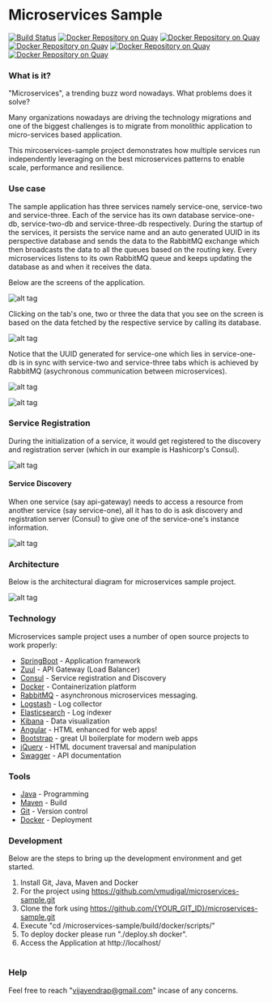 # Microservices Sample

[![Build Status](https://travis-ci.org/vmudigal/microservices-sample.svg?branch=master)](https://travis-ci.org/vmudigal/microservices-sample)
[![Docker Repository on Quay](https://quay.io/repository/microservices-sample/api-gateway/status "Docker Repository on Quay")](https://quay.io/repository/microservices-sample/api-gateway)
[![Docker Repository on Quay](https://quay.io/repository/microservices-sample/service-one/status "Docker Repository on Quay")](https://quay.io/repository/microservices-sample/service-one)
[![Docker Repository on Quay](https://quay.io/repository/microservices-sample/service-two/status "Docker Repository on Quay")](https://quay.io/repository/microservices-sample/service-two)
[![Docker Repository on Quay](https://quay.io/repository/microservices-sample/service-three/status "Docker Repository on Quay")](https://quay.io/repository/microservices-sample/service-three)
[![Docker Repository on Quay](https://quay.io/repository/microservices-sample/web-application/status "Docker Repository on Quay")](https://quay.io/repository/microservices-sample/web-application)

### What is it?

"Microservices", a trending buzz word nowadays. What problems does it solve?

Many organizations nowadays are driving the technology migrations and one of the biggest challenges is to migrate from monolithic application to micro-services based application.

This mircoservices-sample project demonstrates how multiple services run independently leveraging on the best microservices patterns to enable scale, performance and resilience.

### Use case

The sample application has three services namely service-one, service-two and service-three. Each of the service has its own database service-one-db, service-two-db and service-three-db respectively. During the startup of the services, it persists the service name and an auto generated UUID in its perspective database and sends the data to the RabbitMQ exchange which then broadcasts the data to all the queues based on the routing key. Every microservices listens to its own RabbitMQ queue and keeps updating the database as and when it receives the data.

Below are the screens of the application.

![alt tag](https://github.com/vmudigal/microservices-sample/blob/master/documents/app-screens/01.%20Home.png?raw=true)

Clicking on the tab's one, two or three the data that you see on the screen is based on the data fetched by the respective service by calling its database.

![alt tag](https://github.com/vmudigal/microservices-sample/blob/master/documents/app-screens/02.%20One.png?raw=true)

Notice that the UUID generated for service-one which lies in service-one-db is in sync with service-two and service-three tabs which is achieved by RabbitMQ (asychronous communication between microservices). 

![alt tag](https://github.com/vmudigal/microservices-sample/blob/master/documents/app-screens/03.%20Two.png?raw=true)

![alt tag](https://github.com/vmudigal/microservices-sample/blob/master/documents/app-screens/04.%20Three.png?raw=true)

### Service Registration

During the initialization of a service, it would get registered to the discovery and registration server (which in our example is Hashicorp's Consul).

![alt tag](https://github.com/vmudigal/microservices-sample/blob/master/documents/sequence-diagram/microservices-sample%20(service%20registration%20sequence).png?raw=true)

#### Service Discovery

 When one service (say api-gateway) needs to access a resource from another service (say service-one), all it has to do is ask discovery and registration server (Consul) to give one of the service-one's instance information.
 
![alt tag](https://github.com/vmudigal/microservices-sample/blob/master/documents/sequence-diagram/microservices-sample%20(service%20discovery%20sequence).png?raw=true)

### Architecture

Below is the architectural diagram for microservices sample project.

![alt tag](https://github.com/vmudigal/microservices-sample/blob/master/documents/Architecture.jpg?raw=true)

### Technology

Microservices sample project uses a number of open source projects to work properly:

* [SpringBoot] - Application framework
* [Zuul] - API Gateway (Load Balancer)
* [Consul] - Service registration and Discovery
* [Docker] - Containerization platform
* [RabbitMQ] - asynchronous microservices messaging.
* [Logstash] - Log collector
* [Elasticsearch] - Log indexer
* [Kibana] - Data visualization
* [Angular] - HTML enhanced for web apps!
* [Bootstrap] - great UI boilerplate for modern web apps
* [jQuery] - HTML document traversal and manipulation
* [Swagger] - API documentation

### Tools

* [Java] - Programming
* [Maven] - Build
* [Git] - Version control
* [Docker] - Deployment

### Development

Below are the steps to bring up the development environment and get started.

1) Install Git, Java, Maven and Docker</br>
2) For the project using https://github.com/vmudigal/microservices-sample.git
3) Clone the fork using https://github.com/{YOUR_GIT_ID}/microservices-sample.git</br>
4) Execute "cd /microservices-sample/build/docker/scripts/"</br>
5) To deploy docker please run "./deploy.sh docker".</br>
6) Access the Application at http://localhost/</br></br>

### Help

Feel free to reach "vijayendrap@gmail.com" incase of any concerns.

[//]: # (These are reference links used in the body of this note and get stripped out when the markdown processor does its job.)

   [Bootstrap]: <http://twitter.github.com/bootstrap/>
   [jQuery]: <http://jquery.com>
   [Angular]: <https://angular.io/>
   [SpringBoot]: <https://projects.spring.io/spring-boot/>
   [Consul]: <https://www.consul.io>
   [Docker]: <https://www.docker.com>
   [Zuul]: <https://github.com/Netflix/zuul/wiki>
   [Kitematic]: <https://kitematic.com>
   [Maven]: <https://maven.apache.org>
   [MySQL]: <https://www.mysql.com>
   [Git]: <https://git-scm.com>
   [Java]: <https://go.java>
   [Logstash]: <https://www.elastic.co/products/logstash>
   [Elasticsearch]: <https://www.elastic.co/products/elasticsearch>
   [Kibana]: <https://www.elastic.co/products/kibana>
   [RabbitMQ]: <https://www.rabbitmq.com/>
   [Swagger]: <https://swagger.io/>
   
